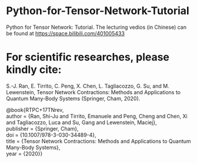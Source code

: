 # Python-for-Tensor-Network-Tutorial
Python for Tensor Network: Tutorial. The lecturing vedios (in Chinese) can be found at  https://space.bilibili.com/401005433

# For scientific researches, please kindly cite:
S.-J. Ran, E. Tirrito, C. Peng, X. Chen, L. Tagliacozzo, G. Su, and M. Lewenstein, Tensor Network Contractions: Methods and Applications to Quantum Many-Body Systems (Springer, Cham, 2020).

@book{RTPC+17TNrev,  
author = {Ran, Shi-Ju and Tirrito, Emanuele and Peng, Cheng and Chen, Xi and Tagliacozzo, Luca and Su, Gang and Lewenstein, Maciej},  
publisher = {Springer, Cham},  
doi = {10.1007/978-3-030-34489-4},  
title = {Tensor Network Contractions: Methods and Applications to Quantum Many-Body Systems},  
year = {2020}}
